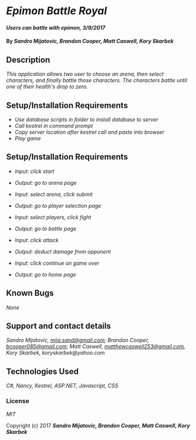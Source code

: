 # _Epimon Battle Royal_

#### _Users can battle with epimon, 3/9/2017_

#### By _**Sandro Mijatovic, Brandon Cooper, Matt Caswell, Kory Skarbek**_

## Description

_This application allows two user to choose an arena, then select characters, and finally battle those characters. The characters battle until one of their health's drop to zero._

## Setup/Installation Requirements

* _Use database scripts in folder to install database to server_
* _Call kestrel in command prompt_
* _Copy server location after kestrel call and paste into browser_
* _Play game_

## Setup/Installation Requirements

* _Input: click start_
* _Output: go to arena page_

* _Input: select arena, click submit_
* _Output: go to player selection page_

* _Input: select players, click fight_
* _Output: go to battle page_

* _Input: click attack_
* _Output: deduct damage from opponent_ 

* _Input: click continue on game over_
* _Output: go to home page_

## Known Bugs

_None_

## Support and contact details

_Sandro Mijatovic, mija.sand@gmail.com; Brandon Cooper, bcooper085@gmail.com; Matt Caswell, matthewcaswell253@gmail.com, Kory Skarbek, koryskarbek@yahoo.com_

## Technologies Used

_C#, Nancy, Kestrel, ASP.NET, Javascript, CSS_

### License

*MIT*

Copyright (c) 2017 **_Sandro Mijatovic, Brandon Cooper, Matt Caswell, Kory Skarbek_**
